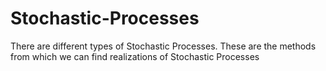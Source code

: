 # Stochastic-Processes
There are different types of Stochastic Processes.
These are the methods from which we can find realizations of Stochastic Processes
